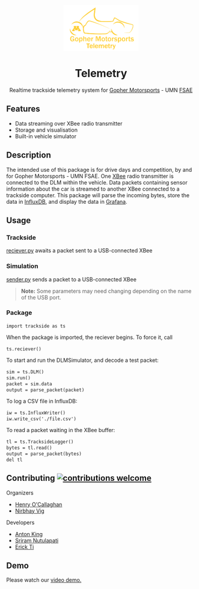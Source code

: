 <div align="center">

  <img src="./img/logo.png" width="200px">
  <h1>Telemetry</h1>
</div>

<p align="center">
  Realtime trackside telemetry system for <a href="[https://gophermotorsports.com">Gopher Motorsports</a> - UMN <a href="[url](https://www.fsaeonline.com/)">FSAE</a>
</p>



## Features

* Data streaming over XBee radio transmitter
* Storage and visualisation
* Built-in vehicle simulator

## Description
The intended use of this package is for drive days and competition, by and for Gopher Motorsports - UMN FSAE. One [XBee](https://www.digi.com/xbee) radio transmitter is connected to the DLM within the vehicle. Data packets containing sensor information about the car is streamed to another XBee connected to a trackside computer. This package will parse the incoming bytes, store the data in [InfluxDB](https://www.influxdata.com/), and display the data in [Grafana](https://grafana.com/).

## Usage

### Trackside
[reciever.py](trackside/reciever.py) awaits a packet sent to a USB-connected XBee

### Simulation
[sender.py](trackside/sender.py) sends a packet to a USB-connected XBee

> **Note:** Some parameters may need changing depending on the name of the USB port.

### Package 
```{python}
import trackside as ts
```
When the package is imported, the reciever begins. To force it, call
```{python}
ts.reciever()
```

To start and run the DLMSimulator, and decode a test packet:
```{python}
sim = ts.DLM()
sim.run()
packet = sim.data
output = parse_packet(packet)
``` 

To log a CSV file in InfluxDB:
```{python}
iw = ts.InfluxWriter()
iw.write_csv('./file.csv')
```

To read a packet waiting in the XBee buffer:
```{python}
tl = ts.TracksideLogger()
bytes = tl.read()
output = parse_packet(bytes)
del tl
```


## Contributing [![contributions welcome](https://img.shields.io/badge/contributions-welcome-brightgreen.svg?style=flat)](https://github.com/inessadl/readme/issues)

Organizers
- [Henry O'Callaghan](https://github.com/hocally)
- [Nirbhay Vig](https://github.com/nirbhayvig)

Developers
- [Anton King](https://github.com/antonsking)
- [Sriram Nutulapati](https://github.com/Sriram212)
- [Erick Ti](https://github.com/erick-ti)

## Demo
Please watch our [video demo.](https://www.youtube.com/watch?v=CE0avbeNgHw)


